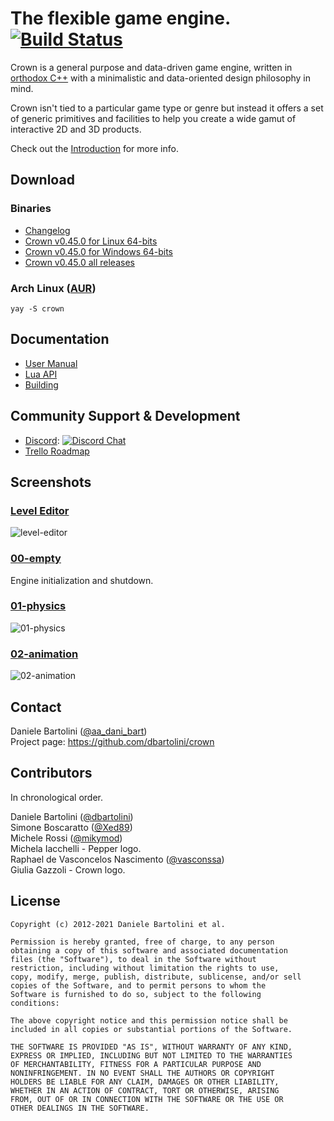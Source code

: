 The flexible game engine. [![Build Status](https://github.com/dbartolini/crown/workflows/build_and_test/badge.svg)](https://github.com/dbartolini/crown/actions)
=====================================

Crown is a general purpose and data-driven game engine, written in [orthodox
C++](https://gist.github.com/bkaradzic/2e39896bc7d8c34e042b) with a minimalistic
and data-oriented design philosophy in mind.

Crown isn't tied to a particular game type or genre but instead it offers a set
of generic primitives and facilities to help you create a wide gamut of
interactive 2D and 3D products.

Check out the
[Introduction](https://crownengine.github.io/crown/html/latest/introduction.html)
for more info.

## Download
### Binaries

  * [Changelog](https://crownengine.github.io/crown/html/latest/changelog.html)
  * [Crown v0.45.0 for Linux 64-bits](https://github.com/dbartolini/crown/releases/download/v0.45.0/crown-0.45.0-linux-x64.tar.gz)
  * [Crown v0.45.0 for Windows 64-bits](https://github.com/dbartolini/crown/releases/download/v0.45.0/crown-0.45.0-windows-x64.zip)
  * [Crown v0.45.0 all releases](https://github.com/dbartolini/crown/releases/tag/v0.45.0)
  
### Arch Linux ([AUR](https://aur.archlinux.org/packages/crown/))
    yay -S crown
  
## Documentation

  * [User Manual](https://crownengine.github.io/crown/html/latest)
  * [Lua API](https://crownengine.github.io/crown/html/latest/lua_api.html)
  * [Building](https://crownengine.github.io/crown/html/latest/hackers/building.html)

## Community Support & Development

  * [Discord](https://discord.gg/CeXVWCT): [![Discord Chat](https://img.shields.io/discord/572468149358690314.svg)](https://discord.gg/CeXVWCT)
  * [Trello Roadmap](https://trello.com/b/h88kbJNm/crown-game-engine)

## Screenshots

### [Level Editor](https://github.com/dbartolini/crown/tree/master/tools/level_editor)

![level-editor](https://raw.githubusercontent.com/dbartolini/crown/master/docs/shots/level-editor.png)

### [00-empty](https://github.com/dbartolini/crown/tree/master/samples/00-empty)

Engine initialization and shutdown.

### [01-physics](https://github.com/dbartolini/crown/tree/master/samples/01-physics)
![01-physics](https://raw.githubusercontent.com/dbartolini/crown/master/docs/shots/01-physics.png)

### [02-animation](https://github.com/dbartolini/crown/tree/master/samples/02-animation)
![02-animation](https://raw.githubusercontent.com/dbartolini/crown/master/docs/shots/02-animation.png)

Contact
-------

Daniele Bartolini ([@aa_dani_bart](https://twitter.com/aa_dani_bart))  
Project page: https://github.com/dbartolini/crown

Contributors
------------

In chronological order.

Daniele Bartolini ([@dbartolini](https://github.com/dbartolini))  
Simone Boscaratto ([@Xed89](https://github.com/Xed89))  
Michele Rossi ([@mikymod](https://github.com/mikymod))  
Michela Iacchelli - Pepper logo.  
Raphael de Vasconcelos Nascimento ([@vasconssa](https://github.com/vasconssa))  
Giulia Gazzoli - Crown logo.

License
-------

	Copyright (c) 2012-2021 Daniele Bartolini et al.

	Permission is hereby granted, free of charge, to any person
	obtaining a copy of this software and associated documentation
	files (the "Software"), to deal in the Software without
	restriction, including without limitation the rights to use,
	copy, modify, merge, publish, distribute, sublicense, and/or sell
	copies of the Software, and to permit persons to whom the
	Software is furnished to do so, subject to the following
	conditions:

	The above copyright notice and this permission notice shall be
	included in all copies or substantial portions of the Software.

	THE SOFTWARE IS PROVIDED "AS IS", WITHOUT WARRANTY OF ANY KIND,
	EXPRESS OR IMPLIED, INCLUDING BUT NOT LIMITED TO THE WARRANTIES
	OF MERCHANTABILITY, FITNESS FOR A PARTICULAR PURPOSE AND
	NONINFRINGEMENT. IN NO EVENT SHALL THE AUTHORS OR COPYRIGHT
	HOLDERS BE LIABLE FOR ANY CLAIM, DAMAGES OR OTHER LIABILITY,
	WHETHER IN AN ACTION OF CONTRACT, TORT OR OTHERWISE, ARISING
	FROM, OUT OF OR IN CONNECTION WITH THE SOFTWARE OR THE USE OR
	OTHER DEALINGS IN THE SOFTWARE.
